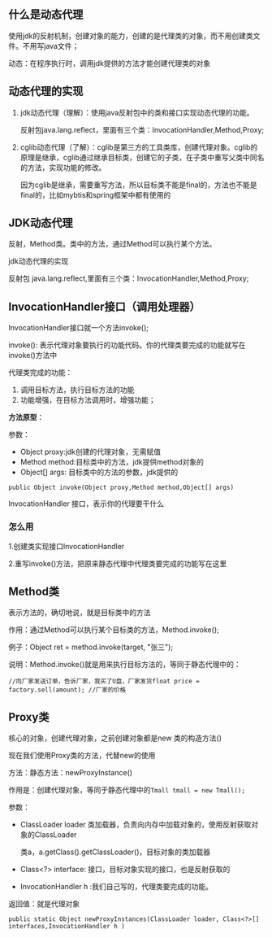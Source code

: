 ## 什么是动态代理

使用jdk的反射机制，创建对象的能力，创建的是代理类的对象，而不用创建类文件。不用写java文件；

动态：在程序执行时，调用jdk提供的方法才能创建代理类的对象

## 动态代理的实现

1. jdk动态代理（理解）：使用java反射包中的类和接口实现动态代理的功能。

   反射包java.lang.reflect，里面有三个类：InvocationHandler,Method,Proxy;

2. cglib动态代理（了解）：cglib是第三方的工具类库，创建代理对象。cglib的原理是继承，cglib通过继承目标类，创建它的子类，在子类中重写父类中同名的方法，实现功能的修改。

   因为cglib是继承，需要重写方法，所以目标类不能是final的，方法也不能是final的，比如mybtis和spring框架中都有使用的

## JDK动态代理

反射，Method类。类中的方法，通过Method可以执行某个方法。

jdk动态代理的实现

反射包 java.lang.reflect,里面有三个类：InvocationHandler,Method,Proxy;

## InvocationHandler接口（调用处理器）

InvocationHandler接口就一个方法invoke();

invoke(): 表示代理对象要执行的功能代码。你的代理类要完成的功能就写在invoke()方法中

代理类完成的功能：

1. 调用目标方法，执行目标方法的功能
2. 功能增强，在目标方法调用时，增强功能；

**方法原型**：

参数：

- Object proxy:jdk创建的代理对象，无需赋值
- Method method:目标类中的方法，jdk提供method对象的
- Object[] args: 目标类中的方法的参数，jdk提供的

```
public Object invoke(Object proxy,Method method,Object[] args)
```

InvocationHandler 接口，表示你的代理要干什么

### 怎么用

1.创建类实现接口InvocationHandler

2.重写invoke()方法，把原来静态代理中代理类要完成的功能写在这里

## Method类

表示方法的，确切地说，就是目标类中的方法

作用：通过Method可以执行某个目标类的方法，Method.invoke();

例子：Object ret = method.invoke(target, "张三");

说明：Method.invoke()就是用来执行目标方法的，等同于静态代理中的：

```
//向厂家发送订单，告诉厂家，我买了U盘，厂家发货float price = factory.sell(amount); //厂家的价格
```

## Proxy类

核心的对象，创建代理对象，之前创建对象都是new 类的构造方法()

现在我们使用Proxy类的方法，代替new的使用

方法：静态方法：newProxyInstance()

作用是：创建代理对象，等同于静态代理中的`Tmall tmall = new Tmall();`

参数：

- ClassLoader loader 类加载器，负责向内存中加载对象的，使用反射获取对象的ClassLoader

  类a，a.getClass().getClassLoader()，目标对象的类加载器

- Class<?> interface: 接口，目标对象实现的接口，也是反射获取的

- InvocationHandler h :我们自己写的，代理类要完成的功能。

返回值：就是代理对象

```
public static Object newProxyInstances(ClassLoader loader, Class<?>[] interfaces,InvocationHandler h ) 
```

